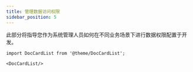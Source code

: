 ```yaml
---
title: 管理数据访问权限
sidebar_position: 5
---
```


此部分将指导您作为系统管理人员如何在不同业务场景下进行数据权限配置于开发。



```mdx-code-block
import DocCardList from '@theme/DocCardList';

<DocCardList/>
```